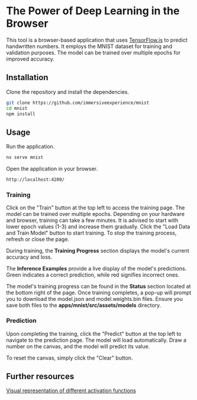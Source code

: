 # The Power of Deep Learning in the Browser

This tool is a browser-based application that uses [TensorFlow.js](https://js.tensorflow.org/) to predict handwritten numbers. It employs the MNIST dataset for training and validation purposes. The model can be trained over multiple epochs for improved accuracy.

## Installation

Clone the repository and install the dependencies.

```bash
git clone https://github.com/immersiveexperience/mnist
cd mnist
npm install
```

## Usage

Run the application.

```bash
nx serve mnist
```

Open the application in your browser.

```bash
http://localhost:4200/
```

### Training

Click on the "Train" button at the top left to access the training page. The model can be trained over multiple epochs. Depending on your hardware and browser, training can take a few minutes. It is advised to start with lower epoch values (1-3) and increase them gradually.
Click the "Load Data and Train Model" button to start training.
To stop the training process, refresh or close the page.

During training, the **Training Progress** section displays the model's current accuracy and loss.

The **Inference Examples** provide a live display of the model's predictions. Green indicates a correct prediction, while red signifies incorrect ones.

The model's training progress can be found in the **Status** section located at the bottom right of the page. Once training completes, a pop-up will prompt you to download the model.json and model.weights.bin files. Ensure you save both files to the **apps/mnist/src/assets/models** directory.

### Prediction

Upon completing the training, click the "Predict" button at the top left to navigate to the prediction page. The model will load automatically. Draw a number on the canvas, and the model will predict its value.

To reset the canvas, simply click the "Clear" button.

## Further resources
[Visual representation of different activation functions](https://glitch.com/~tfjs-activation-functions)
